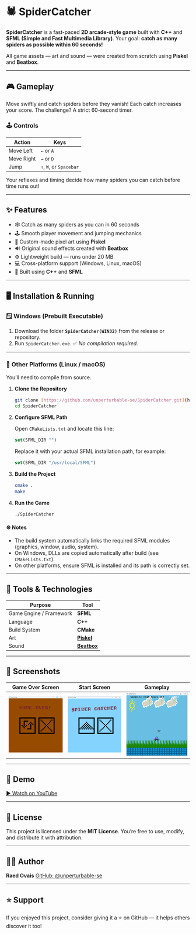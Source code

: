 # 🕷️ SpiderCatcher

**SpiderCatcher** is a fast-paced **2D arcade-style game** built with **C++** and **SFML (Simple and Fast Multimedia Library)**.
Your goal: **catch as many spiders as possible within 60 seconds!**

All game assets — art and sound — were created from scratch using **Piskel** and **Beatbox**.

---

## 🎮 Gameplay

Move swiftly and catch spiders before they vanish!
Each catch increases your score. The challenge? A strict 60-second timer.

### 🕹️ Controls

| Action | Keys |
|--------|------|
| Move Left | `←` or `A` |
| Move Right | `→` or `D` |
| Jump | `↑`, `W`, or `Spacebar` |

Your reflexes and timing decide how many spiders you can catch before time runs out!

---

## ✨ Features

- 🕸️ Catch as many spiders as you can in 60 seconds
- 🕹️ Smooth player movement and jumping mechanics
- 🎨 Custom-made pixel art using **Piskel**
- 🔊 Original sound effects created with **Beatbox**
- ⚙️ Lightweight build — runs under 20 MB
- 💻 Cross-platform support (Windows, Linux, macOS)
- 🧩 Built using **C++** and **SFML**

---

## 🖥️ Installation & Running

### 🪟 **Windows (Prebuilt Executable)**

1. Download the folder **`SpiderCatcher(WIN32)`** from the release or repository.
2. Run `SpiderCatcher.exe`.
   ✅ *No compilation required.*

---

### 🐧 **Other Platforms (Linux / macOS)**

You’ll need to compile from source.

1.  **Clone the Repository**
    ```bash
    git clone [https://github.com/unperturbable-se/SpiderCatcher.git](https://github.com/unperturbable-se/SpiderCatcher.git)
    cd SpiderCatcher
    ```

2.  **Configure SFML Path**

    Open `CMakeLists.txt` and locate this line:

    ```cmake
    set(SFML_DIR "")
    ```

    Replace it with your actual SFML installation path, for example:

    ```cmake
    set(SFML_DIR "/usr/local/SFML")
    ```

3.  **Build the Project**
    ```bash
    cmake .
    make
    ```

4.  **Run the Game**
    ```bash
    ./SpiderCatcher
    ```

#### ⚙️ Notes

* The build system automatically links the required SFML modules (graphics, window, audio, system).
* On Windows, DLLs are copied automatically after build (see `CMakeLists.txt`).
* On other platforms, ensure SFML is installed and its path is correctly set.

---

## 🧱 Tools & Technologies

| Purpose | Tool |
|----------|------|
| Game Engine / Framework | **SFML** |
| Language | **C++** |
| Build System | **CMake** |
| Art | **[Piskel](https://www.piskelapp.com/)** |
| Sound | **[Beatbox](https://beatbox.co/)** |

---

## 📸 Screenshots

| Game Over Screen | Start Screen | Gameplay |
|------------------|---------------|-----------|
| ![Game Over](screenshots/gameover.png) | ![Start](screenshots/start.png) | ![Gameplay](screenshots/gameplay.png) |

---

## 🎥 Demo

[▶️ Watch on YouTube](https://www.youtube.com/shorts/VijkR7jqHYY)

---

## 📄 License

This project is licensed under the **MIT License**.
You’re free to use, modify, and distribute it with attribution.

---

## 👨‍💻 Author

**Raed Ovais**
[GitHub: @unperturbable-se](https://github.com/unperturbable-se)

---

## ⭐ Support

If you enjoyed this project, consider giving it a ⭐ on GitHub — it helps others discover it too!
